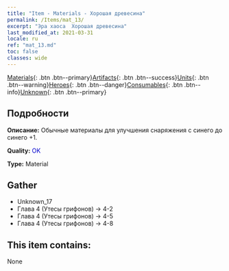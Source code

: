 ```yaml
---
title: "Item - Materials - Хорошая древесина"
permalink: /Items/mat_13/
excerpt: "Эра хаоса  Хорошая древесина"
last_modified_at: 2021-03-31
locale: ru
ref: "mat_13.md"
toc: false
classes: wide
---
```

 [Materials](/ru/Items/){: .btn .btn--primary}[Artifacts](/ru/Items/Artifacts/){: .btn .btn--success}[Units](/ru/Items/Units/){: .btn .btn--warning}[Heroes](/ru/Items/Heroes/){: .btn .btn--danger}[Consumables](/ru/Items/Consumables/){: .btn .btn--info}[Unknown](/ru/Items/Unknown/){: .btn .btn--primary}

## Подробности
 **Описание:** Обычные материалы для улучшения снаряжения c синего до синего +1.

 **Quality:** <span style="color: #0000CD">OK</span>

 **Type:** Material

## Gather

*    Unknown_17 
*    Глава 4 (Утесы грифонов) -> 4-2 
*    Глава 4 (Утесы грифонов) -> 4-5 
*    Глава 4 (Утесы грифонов) -> 4-8 

## This item contains:

  None

